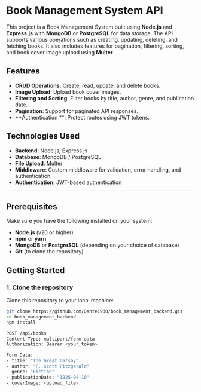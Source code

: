 # Book Management System API

This project is a Book Management System built using **Node.js** and **Express.js** with **MongoDB** or **PostgreSQL** for data storage. The API supports various operations such as creating, updating, deleting, and fetching books. It also includes features for pagination, filtering, sorting, and book cover image upload using **Multer**.

## Features

- **CRUD Operations**: Create, read, update, and delete books.
- **Image Upload**: Upload book cover images.
- **Filtering and Sorting**: Filter books by title, author, genre, and publication date.
- **Pagination**: Support for paginated API responses.
- **Authentication **: Protect routes using JWT tokens.

## Technologies Used

- **Backend**: Node.js, Express.js
- **Database**: MongoDB / PostgreSQL
- **File Upload**: Multer
- **Middleware**: Custom middleware for validation, error handling, and authentication
- **Authentication**: JWT-based authentication

---

## Prerequisites

Make sure you have the following installed on your system:

- **Node.js** (v20 or higher)
- **npm** or **yarn**
- **MongoDB** or **PostgreSQL** (depending on your choice of database)
- **Git** (to clone the repository)

## Getting Started

### 1. Clone the repository

Clone this repository to your local machine:

```bash
git clone https://github.com/Dante1930/book_management_backend.git
cd book_management_backend
npm install

POST /api/books
Content-Type: multipart/form-data
Authorization: Bearer <your_token>

Form Data:
- title: "The Great Gatsby"
- author: "F. Scott Fitzgerald"
- genre: "Fiction"
- publicationDate: "1925-04-10"
- coverImage: <upload_file>
